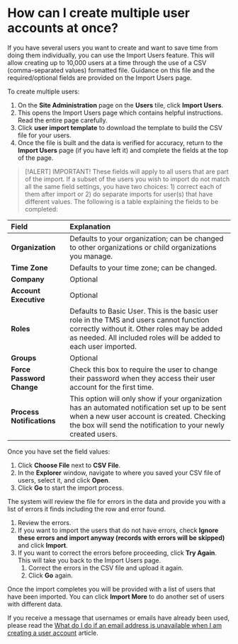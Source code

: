 # How can I create multiple user accounts at once?

If you have several users you want to create and want to save time from doing them individually, you can use the Import Users feature. This will allow creating up to 10,000 users at a time through the use of a CSV (comma-separated values) formatted file. Guidance on this file and the required/optional fields are provided on the Import Users page.  

To create multiple users:
1. On the **Site Administration** page on the **Users** tile, click **Import Users**. 
1. This opens the Import Users page which contains helpful instructions. Read the entire page carefully.
1. Click **user import template** to download the template to build the CSV file for your users. 
1. Once the file is built and the data is verified for accuracy, return to the **Import Users** page (if you have left it) and complete the fields at the top of the page. 

> [!ALERT] IMPORTANT! These fields will apply to all users that are part of the import. If a subset of the users you wish to import do not match all the same field settings, you have two choices: 1) correct each of them after import or 2) do separate imports for user(s) that have different values. The following is a table explaining the fields to be completed: 

| **Field** | **Explanation** |
|:----- |:----- |
| **Organization** | Defaults to your organization; can be changed to other organizations or child organizations you manage. |
| **Time Zone** | Defaults to your time zone; can be changed. |
| **Company** | Optional |
| **Account Executive** | Optional |
| **Roles** | Defaults to Basic User. This is the basic user role in the TMS and users cannot function correctly without it. Other roles may be added as needed. All included roles will be added to each user imported. |
| **Groups** | Optional |
| **Force Password Change** | Check this box to require the user to change their password when they access their user account for the first time. |
| **Process Notifications** | This option will only show if your organization has an automated notification set up to be sent when a new user account is created. Checking the box will send the notification to your newly created users. |

Once you have set the field values: 
1. Click **Choose File** next to **CSV File**. 
1. In the **Explorer** window, navigate to where you saved your CSV file of users, select it, and click **Open**. 
1. Click **Go** to start the import process. 

The system will review the file for errors in the data and provide you with a list of errors it finds including the row and error found.
1. Review the errors.
1. If you want to import the users that do not have errors, check **Ignore these errors and import anyway (records with errors will be skipped)** and click **Import**.
1. If you want to correct the errors before proceeding, click **Try Again**. This will take you back to the Import Users page.
     1. Correct the errors in the CSV file and upload it again.
     1. Click **Go** again.
     
Once the import completes you will be provided with a list of users that have been imported. You can click **Import More** to do another set of users with different data. 

If you receive a  message that usernames or emails have already been used, please read the [What do I do if an email address is unavailable when I am creating a user account](what-to-do-if-email-address-unavailable-when-creating-user-account.md) article.  
